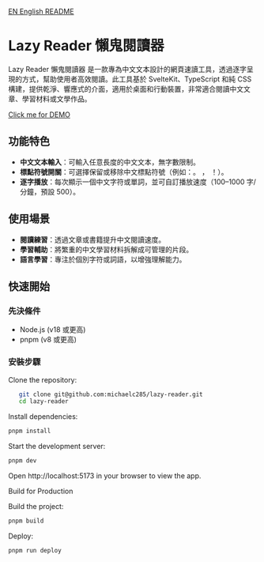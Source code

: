 [EN English README](README.md)

# Lazy Reader 懶鬼閱讀器

Lazy Reader 懶鬼閱讀器 是一款專為中文文本設計的網頁速讀工具，透過逐字呈現的方式，幫助使用者高效閱讀。此工具基於 SvelteKit、TypeScript 和純 CSS 構建，提供乾淨、響應式的介面，適用於桌面和行動裝置，非常適合閱讀中文文章、學習材料或文學作品。

[Click me for DEMO](https://michaelc285.github.io/lazy-reader/)

## 功能特色

- **中文文本輸入**：可輸入任意長度的中文文本，無字數限制。
- **標點符號開關**：可選擇保留或移除中文標點符號（例如：。 ， ！）。
- **逐字播放**：每次顯示一個中文字符或單詞，並可自訂播放速度（100–1000 字/分鐘，預設 500）。

## 使用場景

- **閱讀練習**：透過文章或書籍提升中文閱讀速度。
- **學習輔助**：將繁重的中文學習材料拆解成可管理的片段。
- **語言學習**：專注於個別字符或詞語，以增強理解能力。

## 快速開始

### 先決條件

- Node.js (v18 或更高)
- pnpm (v8 或更高)

### 安裝步驟

Clone the repository:
```bash
   git clone git@github.com:michaelc285/lazy-reader.git
   cd lazy-reader
```

Install dependencies:
```bash
pnpm install
```

Start the development server:
```bash
pnpm dev
```

Open http://localhost:5173 in your browser to view the app.


Build for Production

Build the project:
```bash
pnpm build
```

Deploy:
```bash
pnpm run deploy
```